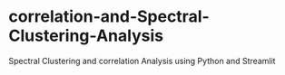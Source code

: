 # correlation-and-Spectral-Clustering-Analysis
Spectral Clustering and correlation Analysis using Python and Streamlit
